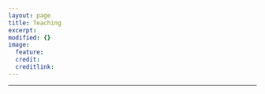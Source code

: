 ```yaml
---
layout: page
title: Teaching
excerpt: 
modified: {} 
image:
  feature: 
  credit: 
  creditlink: 
---
```



---





